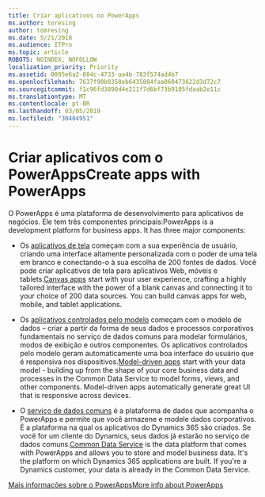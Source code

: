 ```yaml
---
title: Criar aplicativos no PowerApps
ms.author: toresing
author: tomresing
ms.date: 5/21/2018
ms.audience: ITPro
ms.topic: article
ROBOTS: NOINDEX, NOFOLLOW
localization_priority: Priority
ms.assetid: 0095e6a2-884c-4733-aa4b-783f574ad4b7
ms.openlocfilehash: 7637f90b0358eb6435884faa860473622d3d72c7
ms.sourcegitcommit: f1c96fd3890d4e211f7d6bf73b9105fdaab2e11c
ms.translationtype: MT
ms.contentlocale: pt-BR
ms.lasthandoff: 03/05/2019
ms.locfileid: "30404951"
---
```

# <a name="create-apps-with-powerapps"></a><span data-ttu-id="37c45-102">Criar aplicativos com o PowerApps</span><span class="sxs-lookup"><span data-stu-id="37c45-102">Create apps with PowerApps</span></span>

<span data-ttu-id="37c45-p101">O PowerApps é uma plataforma de desenvolvimento para aplicativos de negócios. Ele tem três componentes principais:</span><span class="sxs-lookup"><span data-stu-id="37c45-p101">PowerApps is a development platform for business apps. It has three major components:</span></span> 
  
- <span data-ttu-id="37c45-p102">Os [aplicativos de tela](https://go.microsoft.com/fwlink/?linkid=874495) começam com a sua experiência de usuário, criando uma interface altamente personalizada com o poder de uma tela em branco e conectando-o à sua escolha de 200 fontes de dados. Você pode criar aplicativos de tela para aplicativos Web, móveis e tablets.</span><span class="sxs-lookup"><span data-stu-id="37c45-p102">[Canvas apps](https://go.microsoft.com/fwlink/?linkid=874495) start with your user experience, crafting a highly tailored interface with the power of a blank canvas and connecting it to your choice of 200 data sources. You can build canvas apps for web, mobile, and tablet applications.</span></span> 
    
- <span data-ttu-id="37c45-p103">Os [aplicativos controlados pelo modelo](https://go.microsoft.com/fwlink/?linkid=874496) começam com o modelo de dados – criar a partir da forma de seus dados e processos corporativos fundamentais no serviço de dados comuns para modelar formulários, modos de exibição e outros componentes. Os aplicativos controlados pelo modelo geram automaticamente uma boa interface do usuário que é responsiva nos dispositivos.</span><span class="sxs-lookup"><span data-stu-id="37c45-p103">[Model-driven apps](https://go.microsoft.com/fwlink/?linkid=874496) start with your data model - building up from the shape of your core business data and processes in the Common Data Service to model forms, views, and other components. Model-driven apps automatically generate great UI that is responsive across devices.</span></span> 
    
- <span data-ttu-id="37c45-p104">O [serviço de dados comuns](https://go.microsoft.com/fwlink/?linkid=874497) é a plataforma de dados que acompanha o PowerApps e permite que você armazene e modele dados corporativos. É a plataforma na qual os aplicativos do Dynamics 365 são criados. Se você for um cliente do Dynamics, seus dados já estarão no serviço de dados comuns.</span><span class="sxs-lookup"><span data-stu-id="37c45-p104">[Common Data Service](https://go.microsoft.com/fwlink/?linkid=874497) is the data platform that comes with PowerApps and allows you to store and model business data. It's the platform on which Dynamics 365 applications are built. If you're a Dynamics customer, your data is already in the Common Data Service.</span></span> 
    
[<span data-ttu-id="37c45-112">Mais informações sobre o PowerApps</span><span class="sxs-lookup"><span data-stu-id="37c45-112">More info about PowerApps</span></span>](https://go.microsoft.com/fwlink/?linkid=874498)
  

